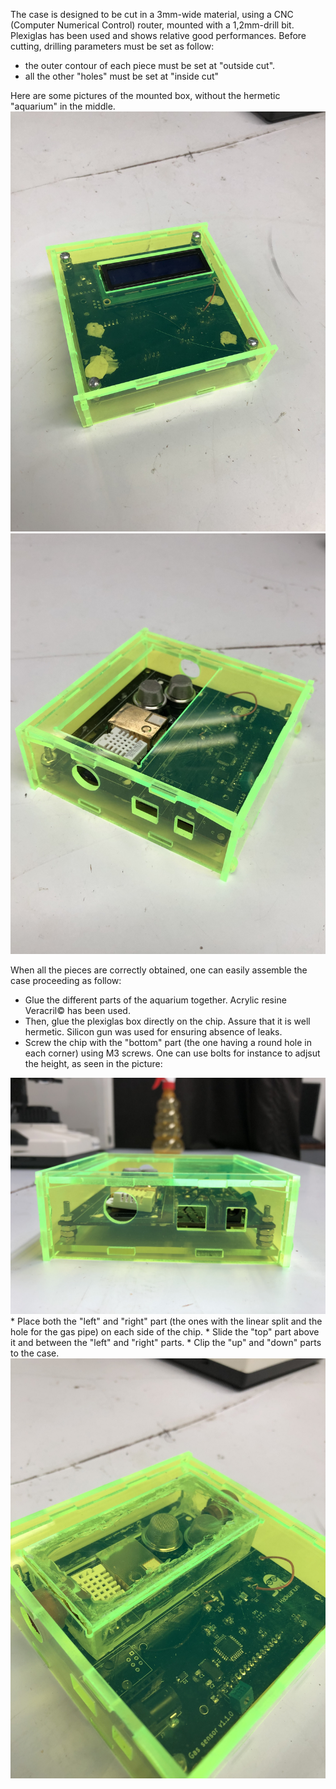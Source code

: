 The case is designed to be cut in a 3mm-wide material, using a CNC (Computer Numerical Control) router, mounted with a 1,2mm-drill bit. Plexiglas has been used and shows relative good performances. Before cutting, drilling parameters must be set as follow:
* the outer contour of each piece must be set at "outside cut".
* all the other "holes" must be set at "inside cut"

Here are some pictures of the mounted box, without the hermetic "aquarium" in the middle.
<img src="Images/LCDface.JPG">
<img src="Images/WithoutAqua.JPG">

When all the pieces are correctly obtained, one can easily assemble the case proceeding as follow:
* Glue the different parts of the aquarium together. Acrylic resine Veracril© has been used.
* Then, glue the plexiglas box directly on the chip. Assure that it is well hermetic. Silicon gun was used for ensuring absence of leaks.
* Screw the chip with the "bottom" part (the one having a round hole in each corner) using M3 screws. One can use bolts for instance to adjsut the height, as seen in the picture:
<img src="Images/Profile.JPG">
* Place both the "left" and "right" part (the ones with the linear split and the hole for the gas pipe) on each side of the chip.
* Slide the "top" part above it and between the "left" and "right" parts.
* Clip the "up" and "down" parts to the case.

<img src="Images/WithAqua.JPG">
